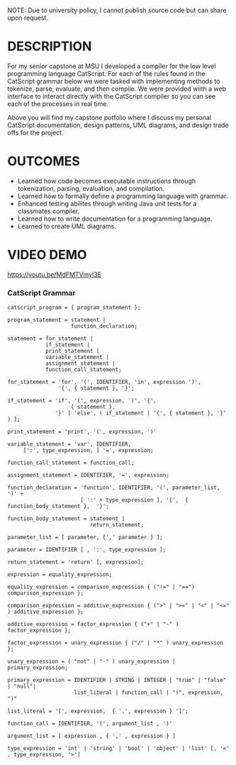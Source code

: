 NOTE: Due to university policy, I cannot publish source code but can share upon request.

# DESCRIPTION 

For my senior capstone at MSU I developed a compiler for the low level programming language CatScript. For each of the rules found in the CatScript grammar below we were tasked with implementing methods to tokenize, parse, evaluate, and then compile. We were provided wiith a web interface to interact directly with the CatScript compiler so you can see each of the processes in real time. 

Above you will find my capstone potfolio where I discuss my personal CatScript documentation, design patterns, UML diagrams, and design trade offs for the project. 

# OUTCOMES 

- Learned how code becomes executable instructions through tokenization, parsing, evaluation, and compilation.
- Learned how to formally define a programming language with grammar.
- Enhanced testing abilites through writing Java unit tests for a classmates compiler.
- Learned how to write documentation for a programming language.
- Learned to create UML diagrams.

# VIDEO DEMO 
https://youtu.be/MdFMTVmyl3E


### CatScript Grammar

```ebnf
catscript_program = { program_statement };

program_statement = statement |
                    function_declaration;

statement = for_statement |
            if_statement |
            print_statement |
            variable_statement |
            assignment_statement |
            function_call_statement;

for_statement = 'for', '(', IDENTIFIER, 'in', expression ')', 
                '{', { statement }, '}';

if_statement = 'if', '(', expression, ')', '{', 
                    { statement }, 
               '}' [ 'else', ( if_statement | '{', { statement }, '}' ) ];

print_statement = 'print', '(', expression, ')'

variable_statement = 'var', IDENTIFIER, 
     [':', type_expression, ] '=', expression;

function_call_statement = function_call;

assignment_statement = IDENTIFIER, '=', expression;

function_declaration = 'function', IDENTIFIER, '(', parameter_list, ')' + 
                       [ ':' + type_expression ], '{',  { function_body_statement },  '}';

function_body_statement = statement |
                          return_statement;

parameter_list = [ parameter, {',' parameter } ];

parameter = IDENTIFIER [ , ':', type_expression ];

return_statement = 'return' [, expression];

expression = equality_expression;

equality_expression = comparison_expression { ("!=" | "==") comparison_expression };

comparison_expression = additive_expression { (">" | ">=" | "<" | "<=" ) additive_expression };

additive_expression = factor_expression { ("+" | "-" ) factor_expression };

factor_expression = unary_expression { ("/" | "*" ) unary_expression };

unary_expression = ( "not" | "-" ) unary_expression | primary_expression;

primary_expression = IDENTIFIER | STRING | INTEGER | "true" | "false" | "null"| 
                     list_literal | function_call | "(", expression, ")"

list_literal = '[', expression,  { ',', expression } ']'; 

function_call = IDENTIFIER, '(', argument_list , ')'

argument_list = [ expression , { ',' , expression } ]

type_expression = 'int' | 'string' | 'bool' | 'object' | 'list' [, '<' , type_expression, '>']

```
